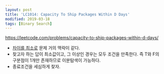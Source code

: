 ```yaml
---
layout: post
title: 'LC1014: Capacity To Ship Packages Within D Days'
modified: 2019-03-18
tags: [Binary Search]
---
```


<https://leetcode.com/problems/capacity-to-ship-packages-within-d-days/>

- [차이를 최소로](https://www.acmicpc.net/problem/3090) 문제 거의 맥락이 같다.
- 찾고자 하는 답이 최소값이고, 그 이상인 경우는 모두 조건을 만족한다. 즉 T와 F의 구분점이 1개만 존재하므로 이분탐색이 가능하다.
- 종료조건을 세심하게 찾자.
